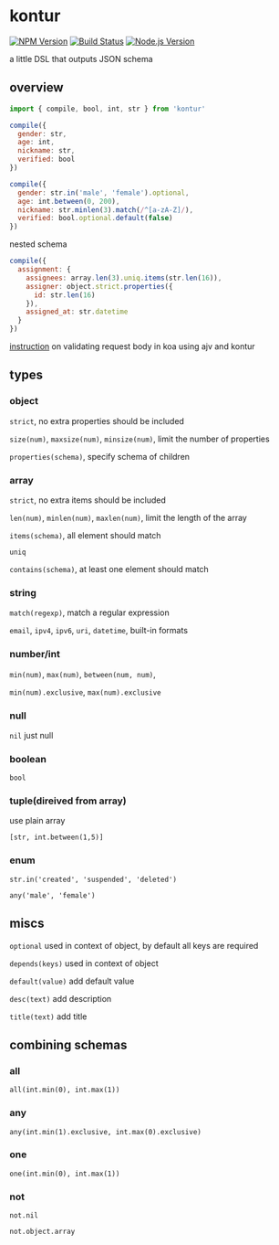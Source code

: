 # kontur

[![NPM Version][npm-image]][npm-url]
[![Build Status][travis-image]][travis-url]
[![Node.js Version][node-version-image]][node-version-url]

a little DSL that outputs JSON schema

## overview

```js
import { compile, bool, int, str } from 'kontur'

compile({
  gender: str,
  age: int,
  nickname: str,
  verified: bool
})
```

```js
compile({
  gender: str.in('male', 'female').optional,
  age: int.between(0, 200),
  nickname: str.minlen(3).match(/^[a-zA-Z]/),
  verified: bool.optional.default(false)
})
```

nested schema

```js
compile({
  assignment: {
    assignees: array.len(3).uniq.items(str.len(16)),
    assigner: object.strict.properties({
      id: str.len(16)
    }),
    assigned_at: str.datetime
  }
})
```

[instruction](koa.md) on validating request body in koa using ajv and kontur

## types

### object

`strict`, no extra properties should be included

`size(num)`, `maxsize(num)`, `minsize(num)`, limit the number of properties

`properties(schema)`, specify schema of children

### array

`strict`, no extra items should be included

`len(num)`, `minlen(num)`, `maxlen(num)`, limit the length of the array

`items(schema)`, all element should match

`uniq`

`contains(schema)`, at least one element should match

### string

`match(regexp)`, match a regular expression

`email`, `ipv4`, `ipv6`, `uri`, `datetime`, built-in formats

### number/int

`min(num)`, `max(num)`, `between(num, num)`,

`min(num).exclusive`, `max(num).exclusive`

### null

`nil` just null

### boolean

`bool`

### tuple(direived from array)

use plain array

```
[str, int.between(1,5)]
```

### enum

```
str.in('created', 'suspended', 'deleted')
```

```
any('male', 'female')
```

## miscs

`optional` used in context of object, by default all keys are required

`depends(keys)` used in context of object

`default(value)` add default value

`desc(text)` add description

`title(text)` add title

## combining schemas

### all

```
all(int.min(0), int.max(1))
```

### any

```
any(int.min(1).exclusive, int.max(0).exclusive)
```

### one

```
one(int.min(0), int.max(1))
```

### not

```
not.nil
```

```
not.object.array
```

[npm-image]: https://img.shields.io/npm/v/kontur.svg?style=flat
[npm-url]: https://npmjs.org/package/kontur
[travis-image]: https://img.shields.io/travis/zweifisch/kontur.svg?style=flat
[travis-url]: https://travis-ci.org/zweifisch/kontur
[node-version-image]: https://img.shields.io/node/v/kontur.svg
[node-version-url]: https://nodejs.org/en/download/
